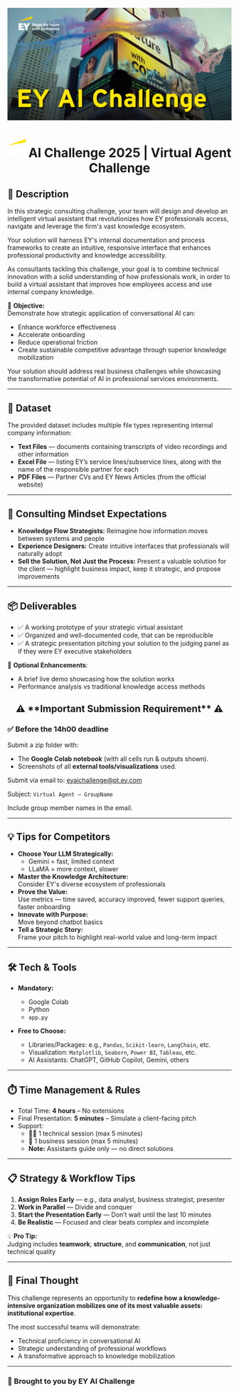 ![alt text](https://github.com/EYAIChallenge/Overview/blob/main/Banner-EY-1280x640.jpg "EY AI Challenge")

<h1 align="center"> <img src="https://github.com/EYAIChallenge/Overview/blob/main/EY_Logo_Beam_RGB_White_Yellow.png" width="40" alt="Logo"/> AI Challenge 2025 | Virtual Agent Challenge </h1>

## 🧠 Description

In this strategic consulting challenge, your team will design and develop an intelligent virtual assistant that revolutionizes how EY professionals access, navigate and leverage the firm's vast knowledge ecosystem. 

Your solution will harness EY's internal documentation and process frameworks to create an intuitive, responsive interface that enhances professional productivity and knowledge accessibility.

As consultants tackling this challenge, your goal is to combine technical innovation with a solid understanding of how professionals work, in order to build a virtual assistant that improves how employees access and use internal company knowledge.

🎯 **Objective:**  
Demonstrate how strategic application of conversational AI can:

- Enhance workforce effectiveness
- Accelerate onboarding
- Reduce operational friction
- Create sustainable competitive advantage through superior knowledge mobilization

Your solution should address real business challenges while showcasing the transformative potential of AI in professional services environments.

---

## 📂 Dataset

The provided dataset includes multiple file types representing internal company information:

- **Text Files** — documents containing transcripts of video recordings and other information  
- **Excel File** — listing EY’s service lines/subservice lines, along with the name of the responsible partner for each  
- **PDF Files** — Partner CVs and EY News Articles (from the official website)

---

## 💼 Consulting Mindset Expectations

- **Knowledge Flow Strategists:** Reimagine how information moves between systems and people  
- **Experience Designers:** Create intuitive interfaces that professionals will naturally adopt  
- **Sell the Solution, Not Just the Process:** Present a valuable solution for the client — highlight business impact, keep it strategic, and propose improvements

---

## 📦 Deliverables

- ✅ A working prototype of your strategic virtual assistant  
- ✅ Organized and well-documented code, that can be reproducible  
- ✅ A strategic presentation pitching your solution to the judging panel as if they were EY executive stakeholders  

🔹 **Optional Enhancements**:  
- A brief live demo showcasing how the solution works  
- Performance analysis vs traditional knowledge access methods  

<h2 align="center"> ⚠️ **Important Submission Requirement** ⚠️ </h2>
<h3> ✅ Before the 14h00 deadline</h3>

Submit a zip folder with:
- The **Google Colab notebook** (with all cells run & outputs shown).
- Screenshots of all **external tools/visualizations** used.

Submit via email to: [eyaichallenge@pt.ey.com](mailto:eyaichallenge@pt.ey.com)

Subject: `Virtual Agent – GroupName`

Include group member names in the email.

---

## 💡 Tips for Competitors

- **Choose Your LLM Strategically:**  
  - Gemini = fast, limited context  
  - LLaMA = more context, slower  
- **Master the Knowledge Architecture:**  
  Consider EY's diverse ecosystem of professionals  
- **Prove the Value:**  
  Use metrics — time saved, accuracy improved, fewer support queries, faster onboarding  
- **Innovate with Purpose:**  
  Move beyond chatbot basics  
- **Tell a Strategic Story:**  
  Frame your pitch to highlight real-world value and long-term impact

---

## 🛠️ Tech & Tools

- **Mandatory:**  
  - Google Colab  
  - Python  
  - `app.py`

- **Free to Choose:**  
  - Libraries/Packages: e.g., `Pandas`, `Scikit-learn`, `LangChain`, etc.  
  - Visualization: `Matplotlib`, `Seaborn`, `Power BI`, `Tableau`, etc.  
  - AI Assistants: ChatGPT, GitHub Copilot, Gemini, others

---

## ⏱️ Time Management & Rules

- Total Time: **4 hours** – No extensions  
- Final Presentation: **5 minutes** – Simulate a client-facing pitch  
- Support:
  - 🧑‍💻 1 technical session (max 5 minutes)  
  - 💼 1 business session (max 5 minutes)  
  - **Note:** Assistants guide only — no direct solutions

---

## 📋 Strategy & Workflow Tips

1. **Assign Roles Early** — e.g., data analyst, business strategist, presenter  
2. **Work in Parallel** — Divide and conquer  
3. **Start the Presentation Early** — Don’t wait until the last 10 minutes  
4. **Be Realistic** — Focused and clear beats complex and incomplete  

💡 **Pro Tip:**  
Judging includes **teamwork**, **structure**, and **communication**, not just technical quality

---

## 🧠 Final Thought

This challenge represents an opportunity to **redefine how a knowledge-intensive organization mobilizes one of its most valuable assets: institutional expertise**.  

The most successful teams will demonstrate:

- Technical proficiency in conversational AI  
- Strategic understanding of professional workflows  
- A transformative approach to knowledge mobilization  

---

### 🏁 Brought to you by **EY AI Challenge**

